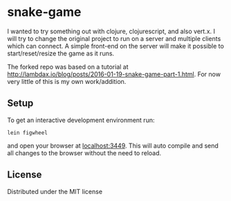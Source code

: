 # snake-game

I wanted to try something out with clojure, clojurescript, and also vert.x. I will try to change the original project to run on a server and multiple clients which can connect. A simple front-end on the server will make it possible to start/reset/resize the game as it runs.

The forked repo was based on a tutorial at http://lambdax.io/blog/posts/2016-01-19-snake-game-part-1.html.
For now very little of this is my own work/addition.

## Setup

To get an interactive development environment run:

    lein figwheel

and open your browser at [localhost:3449](http://localhost:3449/).
This will auto compile and send all changes to the browser without the
need to reload.

## License

Distributed under the MIT license
